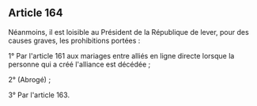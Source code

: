 Article 164
----
Néanmoins, il est loisible au Président de la République de lever, pour des
causes graves, les prohibitions portées :

1° Par l'article 161 aux mariages entre alliés en ligne directe lorsque la
personne qui a créé l'alliance est décédée ;

2° (Abrogé) ;

3° Par l'article 163.
